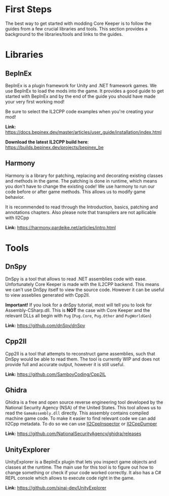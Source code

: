 # First Steps
The best way to get started with modding Core Keeper is to follow the guides from a few crucial libraries and tools.
This section provides a background to the libraries/tools and links to the guides. 

# Libraries

## BepInEx
BepInEx is a plugin framework for Unity and .NET framework games. We use BepInEx to load the mods into the game. 
It provides a good guide to get started with BepInEx and by the end of the guide you should have made your very first working mod!

Be sure to select the IL2CPP code examples when you're creating your mod!

**Link:** https://docs.bepinex.dev/master/articles/user_guide/installation/index.html

**Download the latest IL2CPP build here**: https://builds.bepinex.dev/projects/bepinex_be

## Harmony
Harmony is a library for patching, replacing and decorating existing classes and methods in the game. 
The patching is done in runtime, which means you don't have to change the existing code!
We use harmony to run our code before or after game methods. This allows us to modify game behavior.

It is recommended to read through the Introduction, basics, patching and annotations chapters. Also please note that transpilers are not apllicable with Il2Cpp

**Link:** https://harmony.pardeike.net/articles/intro.html

# Tools

## DnSpy
DnSpy is a tool that allows to read .NET assemblies code with ease. Unfortunately Core Keeper is made with the IL2CPP backend. This means we can't use DnSpy itself to view the source code. However it can be useful to view asseblies generated with Cpp2Il.

**Important!** If you look for a dnSpy tutorial, most will tell you to look for Assembly-CSharp.dll. This is **NOT** the case with Core Keeper and the relevant DLLs all begin with `Pug` (`Pug.Core`, `Pug.Other` and `PugWorldGen`)

**Link:** https://github.com/dnSpy/dnSpy

## Cpp2Il
Cpp2Il is a tool that attempts to reconstruct game assemblies, such that DnSpy would be able to read them. The tool is currently WIP and does not provide full and accurate output, however it is still useful.

**Link:** https://github.com/SamboyCoding/Cpp2IL

## Ghidra
Ghidra is a free and open source reverse engineering tool developed by the National Security Agency (NSA) of the United States. This tool allows us to read the `GameAssembly.dll` directly. This assembly contains compiled machine game code. To make it easier to find relevant code we can add Il2Cpp metadata. To do so we can use [Il2CppInspector](https://github.com/djkaty/Il2CppInspector) or [Il2CppDumper](https://github.com/Perfare/Il2CppDumper)

**Link:** https://github.com/NationalSecurityAgency/ghidra/releases

## UnityExplorer
UnityExplorer is a BepInEx plugin that lets you inspect game objects and classes at the runtime. The main use for this tool is to figure out how to change something or check if your code worked correctly. It also has a C# REPL console which allows to execute code right in the game.

**Link:** https://github.com/sinai-dev/UnityExplorer
